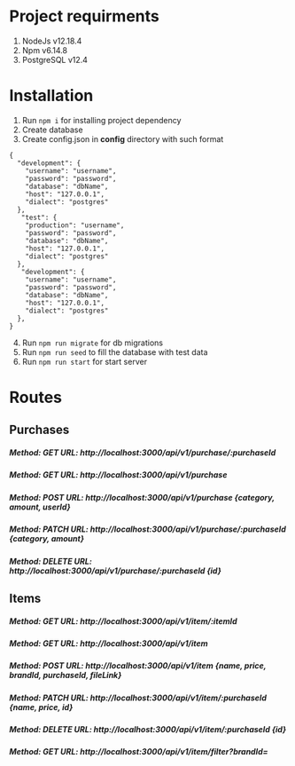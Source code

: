# Project requirments
1. NodeJs v12.18.4
2. Npm v6.14.8
3. PostgreSQL v12.4
# Installation
1. Run ```npm i``` for installing project dependency
2. Create database
3. Create config.json in **config** directory with such format 
```
{
  "development": {
    "username": "username",
    "password": "password",
    "database": "dbName",
    "host": "127.0.0.1",
    "dialect": "postgres"
  },
   "test": {
    "production": "username",
    "password": "password",
    "database": "dbName",
    "host": "127.0.0.1",
    "dialect": "postgres"
  },
   "development": {
    "username": "username",
    "password": "password",
    "database": "dbName",
    "host": "127.0.0.1",
    "dialect": "postgres"
  },
}
```
4. Run ```npm run migrate``` for db migrations
5. Run ```npm run seed``` to fill the database with test data
6. Run ```npm run start``` for start server

# Routes
## Purchases

##### Method: GET URL: http://localhost:3000/api/v1/purchase/:purchaseId
##### Method: GET URL: http://localhost:3000/api/v1/purchase 
##### Method: POST URL: http://localhost:3000/api/v1/purchase {category, amount, userId}
##### Method: PATCH URL: http://localhost:3000/api/v1/purchase/:purchaseId {category, amount}
##### Method: DELETE URL: http://localhost:3000/api/v1/purchase/:purchaseId {id}

## Items
##### Method: GET URL: http://localhost:3000/api/v1/item/:itemId
##### Method: GET URL: http://localhost:3000/api/v1/item 
##### Method: POST URL: http://localhost:3000/api/v1/item {name, price, brandId, purchaseId, fileLink}
##### Method: PATCH URL: http://localhost:3000/api/v1/item/:purchaseId {name, price, id}
##### Method: DELETE URL: http://localhost:3000/api/v1/item/:purchaseId {id}
##### Method: GET URL: http://localhost:3000/api/v1/item/filter?brandId=